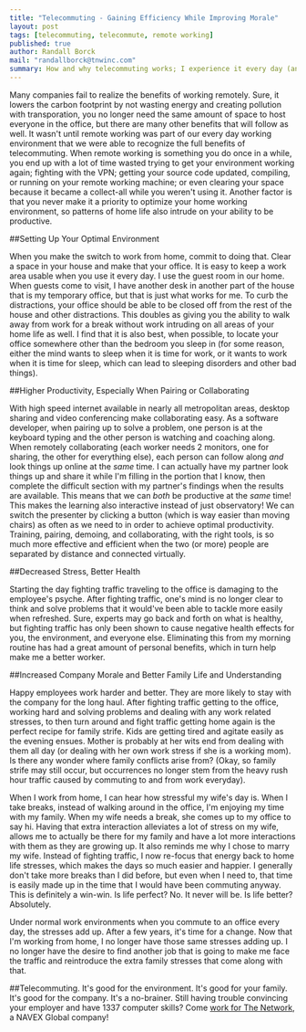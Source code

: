 ```yaml
---
title: "Telecommuting - Gaining Efficiency While Improving Morale"
layout: post
tags: [telecommuting, telecommute, remote working]
published: true
author: Randall Borck
mail: "randallborck@tnwinc.com"
summary: How and why telecommuting works; I experience it every day (and why you should do it too)!
---
```

Many companies fail to realize the benefits of working remotely. Sure, it lowers the carbon footprint by not wasting energy and creating pollution with transporation, you no longer need the same amount of space to host everyone in the office, but there are many other benefits that will follow as well. It wasn't until remote working was part of our every day working environment that we were able to recognize the full benefits of telecommuting. When remote working is something you do once in a while, you end up with a lot of time wasted trying to get your environment working again; fighting with the VPN; getting your source code updated, compiling, or running on your remote working machine; or even clearing your space because it became a collect-all while you weren't using it. Another factor is that you never make it a priority to optimize your home working environment, so patterns of home life also intrude on your ability to be productive.

##Setting Up Your Optimal Environment

When you make the switch to work from home, commit to doing that. Clear a space in your house and make that your office. It is easy to keep a work area usable when you use it every day. I use the guest room in our home. When guests come to visit, I have another desk in another part of the house that is my temporary office, but that is just what works for me. To curb the distractions, your office should be able to be closed off from the rest of the house and other distractions. This doubles as giving you the ability to walk away from work for a break without work intruding on all areas of your home life as well. I find that it is also best, when possible, to locate your office somewhere other than the bedroom you sleep in (for some reason, either the mind wants to sleep when it is time for work, or it wants to work when it is time for sleep, which can lead to sleeping disorders and other bad things).

##Higher Productivity, Especially When Pairing or Collaborating

With high speed internet available in nearly all metropolitan areas, desktop sharing and video conferencing make collaborating easy. As a software developer, when pairing up to solve a problem, one person is at the keyboard typing and the other person is watching and coaching along. When remotely collaborating (each worker needs 2 monitors, one for sharing, the other for everything else), each person can follow along _and_ look things up online at the _same_ time. I can actually have my partner look things up and share it while I'm filling in the portion that I know, then complete the difficult section with my partner's findings when the results are available. This means that we can _both_ be productive at the _same_ time! This makes the learning also interactive instead of just observatory! We can switch the presenter by clicking a button (which is way easier than moving chairs) as often as we need to in order to achieve optimal productivity. Training, pairing, demoing, and collaborating, with the right tools, is so much more effective and efficient when the two (or more) people are separated by distance and connected virtually.

##Decreased Stress, Better Health

Starting the day fighting traffic traveling to the office is damaging to the employee's psyche. After fighting traffic, one's mind is no longer clear to think and solve problems that it would've been able to tackle more easily when refreshed. Sure, experts may go back and forth on what is healthy, but fighting traffic has only been shown to cause negative health effects for you, the environment, and everyone else. Eliminating this from my morning routine has had a great amount of personal benefits, which in turn help make me a better worker.

##Increased Company Morale and Better Family Life and Understanding

Happy employees work harder and better. They are more likely to stay with the company for the long haul. After fighting traffic getting to the office, working hard and solving problems and dealing with any work related stresses, to then turn around and fight traffic getting home again is the perfect recipe for family strife. Kids are getting tired and agitate easily as the evening ensues. Mother is probably at her wits end from dealing with them all day (or dealing with her own work stress if she is a working mom). Is there any wonder where family conflicts arise from? (Okay, so family strife may still occur, but occurrences no longer stem from the heavy rush hour traffic caused by commuting to and from work everyday).

When I work from home, I can hear how stressful my wife's day is. When I take breaks, instead of walking around in the office, I'm enjoying my time with my family. When my wife needs a break, she comes up to my office to say hi. Having that extra interaction alleviates a lot of stress on my wife, allows me to actually be there for my family and have a lot more interactions with them as they are growing up. It also reminds me why I chose to marry my wife. Instead of fighting traffic, I now re-focus that energy back to home life stresses, which makes the days so much easier and happier. I generally don't take more breaks than I did before, but even when I need to, that time is easily made up in the time that I would have been commuting anyway. This is definitely a win-win. Is life perfect? No. It never will be. Is life better? Absolutely.

Under normal work environments when you commute to an office every day, the stresses add up. After a few years, it's time for a change. Now that I'm working from home, I no longer have those same stresses adding up. I no longer have the desire to find another job that is going to make me face the traffic and reintroduce the extra family stresses that come along with that.

##Telecommuting. It's good for the environment. It's good for your family. It's good for the company. It's a no-brainer.
Still having trouble convincing your employer and have 1337 computer skills? Come [work for The Network](https://www.tnwinc.com/careers/product-development-opportunities/), a NAVEX Global company! 
